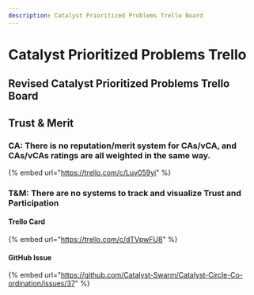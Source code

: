 ```yaml
---
description: Catalyst Prioritized Problems Trello Board
---
```


# Catalyst Prioritized Problems Trello

## Revised Catalyst Prioritized Problems Trello Board

## Trust & Merit

### CA: There is no reputation/merit system for CAs/vCA, and CAs/vCAs ratings are all weighted in the same way.



{% embed url="https://trello.com/c/Luv059yi" %}

### 

### T&M: There are no systems to track and visualize Trust and Participation

#### Trello Card

{% embed url="https://trello.com/c/dTVpwFU8" %}

#### GitHub Issue

{% embed url="https://github.com/Catalyst-Swarm/Catalyst-Circle-Co-ordination/issues/37" %}



